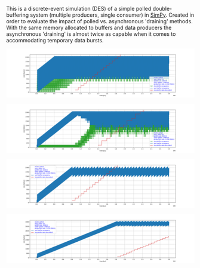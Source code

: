 This is a discrete-event simulation (DES) of a simple polled
double-buffering system (multiple producers, single consumer)
in [SimPy](https://simpy.readthedocs.io/en/latest/).
Created in order to evaluate the impact of polled vs. asynchronous
'draining' methods. With the same memory allocated to buffers
and data producers the asynchronous 'draining' is almost twice
as capable when it comes to accommodating temporary data bursts.

![1_lost_polled_10ms](plots/1_lost_polled_10ms.png)

![2_lost_async](plots/2_lost_async.png)

![3_lost_async_single_buf_2k](plots/3_lost_async_single_buf_2k.png)

![plots/4_lost_async_single_buf_4k](plots/4_lost_async_single_buf_4k.png)
